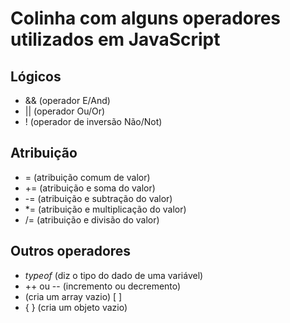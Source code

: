 # Colinha com alguns operadores utilizados em JavaScript

## Lógicos
- && (operador E/And)
- || (operador Ou/Or)
- ! (operador de inversão Não/Not)

## Atribuição
- = (atribuição comum de valor)
- += (atribuição e soma do valor)
- -= (atribuição e subtração do valor)
- *= (atribuição e multiplicação do valor)
- /= (atribuição e divisão do valor)

## Outros operadores
- _typeof_ (diz o tipo do dado de uma variável)
- ++ ou -- (incremento ou decremento)
- (cria um array vazio) [ ] 
- { } (cria um objeto vazio)

